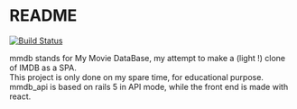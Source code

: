 # README  

[![Build Status](https://semaphoreci.com/api/v1/landry/mmdb_api/branches/master/badge.svg)](https://semaphoreci.com/landry/mmdb_api)

mmdb stands for My Movie DataBase, my attempt to make a (light !) clone of IMDB as a SPA.  
This project is only done on my spare time, for educational purpose.  
mmdb_api is based on rails 5 in API mode, while the front end is made with react.
